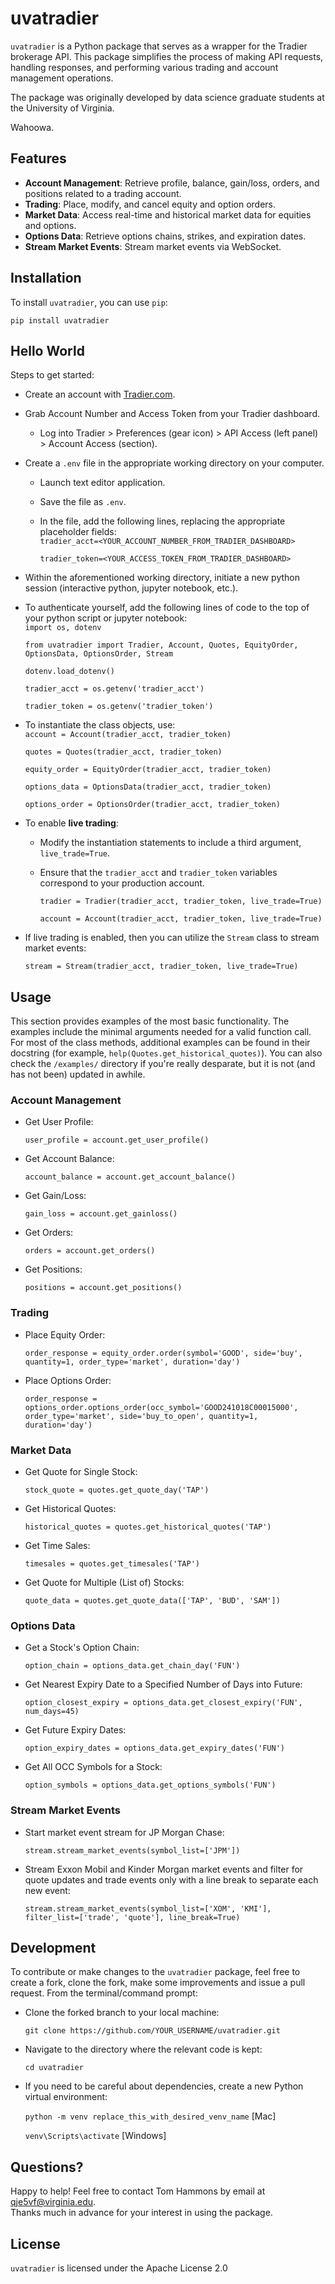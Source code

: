 # uvatradier

`uvatradier` is a Python package that serves as a wrapper for the Tradier brokerage API. This package simplifies the process of making API requests, handling responses, and performing various trading and account management operations.

The package was originally developed by data science graduate students at the University of Virginia.

Wahoowa.

## Features

- **Account Management**: Retrieve profile, balance, gain/loss, orders, and positions related to a trading account.
- **Trading**: Place, modify, and cancel equity and option orders.
- **Market Data**: Access real-time and historical market data for equities and options.
- **Options Data**: Retrieve options chains, strikes, and expiration dates.
- **Stream Market Events**: Stream market events via WebSocket.

## Installation

To install `uvatradier`, you can use `pip`:

`pip install uvatradier`

## Hello World

Steps to get started:
  * Create an account with <a href='https://tradier.com/'>Tradier.com</a>.
  * Grab Account Number and Access Token from your Tradier dashboard.
    * Log into Tradier > Preferences (gear icon) > API Access (left panel) > Account Access (section).
  * Create a `.env` file in the appropriate working directory on your computer.
    * Launch text editor application.
    * Save the file as `.env`.
    * In the file, add the following lines, replacing the appropriate placeholder fields: <br>
        `tradier_acct=<YOUR_ACCOUNT_NUMBER_FROM_TRADIER_DASHBOARD>`

        `tradier_token=<YOUR_ACCESS_TOKEN_FROM_TRADIER_DASHBOARD>`
  * Within the aforementioned working directory, initiate a new python session (interactive python, jupyter notebook, etc.).
  * To authenticate yourself, add the following lines of code to the top of your python script or jupyter notebook: <br>
      `import os, dotenv`
      
      `from uvatradier import Tradier, Account, Quotes, EquityOrder, OptionsData, OptionsOrder, Stream`
      
      `dotenv.load_dotenv()`
      
      `tradier_acct = os.getenv('tradier_acct')`
      
      `tradier_token = os.getenv('tradier_token')`
    
  * To instantiate the class objects, use: <br>
      `account = Account(tradier_acct, tradier_token)`

      `quotes = Quotes(tradier_acct, tradier_token)`

      `equity_order = EquityOrder(tradier_acct, tradier_token)`

      `options_data = OptionsData(tradier_acct, tradier_token)`

      `options_order = OptionsOrder(tradier_acct, tradier_token)`

  * To enable <b>live trading</b>:
    * Modify the instantiation statements to include a third argument, `live_trade=True`.
    * Ensure that the `tradier_acct` and `tradier_token` variables correspond to your production account. <br>

      `tradier = Tradier(tradier_acct, tradier_token, live_trade=True)`
      
      `account = Account(tradier_acct, tradier_token, live_trade=True)`

  * If live trading is enabled, then you can utilize the `Stream` class to stream market events:

      `stream = Stream(tradier_acct, tradier_token, live_trade=True)`

## Usage

This section provides examples of the most basic functionality. The examples include the minimal arguments needed for a valid function call. For most of the class methods, additional examples can be found in their docstring (for example, `help(Quotes.get_historical_quotes)`). You can also check the `/examples/` directory if you're really desparate, but it is not (and has not been) updated in awhile.

### Account Management

- Get User Profile:

  `user_profile = account.get_user_profile()`

- Get Account Balance:

  `account_balance = account.get_account_balance()`

- Get Gain/Loss:

  `gain_loss = account.get_gainloss()`

- Get Orders:

  `orders = account.get_orders()`

- Get Positions:

  `positions = account.get_positions()`

### Trading

- Place Equity Order:

  `order_response = equity_order.order(symbol='GOOD', side='buy', quantity=1, order_type='market', duration='day')`

- Place Options Order:

  `order_response = options_order.options_order(occ_symbol='GOOD241018C00015000', order_type='market', side='buy_to_open', quantity=1, duration='day')`

### Market Data

- Get Quote for Single Stock:

  `stock_quote = quotes.get_quote_day('TAP')`

- Get Historical Quotes:

  `historical_quotes = quotes.get_historical_quotes('TAP')`

- Get Time Sales:

  `timesales = quotes.get_timesales('TAP')`

- Get Quote for Multiple (List of) Stocks:

  `quote_data = quotes.get_quote_data(['TAP', 'BUD', 'SAM'])`

### Options Data

- Get a Stock's Option Chain:

  `option_chain = options_data.get_chain_day('FUN')`

- Get Nearest Expiry Date to a Specified Number of Days into Future:

  `option_closest_expiry = options_data.get_closest_expiry('FUN', num_days=45)`

- Get Future Expiry Dates:

  `option_expiry_dates = options_data.get_expiry_dates('FUN')`

- Get All OCC Symbols for a Stock:

  `option_symbols = options_data.get_options_symbols('FUN')`

### Stream Market Events

- Start market event stream for JP Morgan Chase:

   `stream.stream_market_events(symbol_list=['JPM'])`

- Stream Exxon Mobil and Kinder Morgan market events and filter for quote updates and trade events only with a line break to separate each new event:

   `stream.stream_market_events(symbol_list=['XOM', 'KMI'], filter_list=['trade', 'quote'], line_break=True)`

## Development

To contribute or make changes to the `uvatradier` package, feel free to create a fork, clone the fork, make some improvements and issue a pull request. From the terminal/command prompt:

- Clone the forked branch to your local machine:

  `git clone https://github.com/YOUR_USERNAME/uvatradier.git`

- Navigate to the directory where the relevant code is kept: 

  `cd uvatradier`

- If you need to be careful about dependencies, create a new Python virtual environment: <br>

  `python -m venv replace_this_with_desired_venv_name` [Mac] <br>
  
  `venv\Scripts\activate` [Windows]

## Questions?

Happy to help! Feel free to contact Tom Hammons by email at qje5vf@virginia.edu. <br>
Thanks much in advance for your interest in using the package.

## License

`uvatradier` is licensed under the Apache License 2.0
